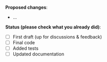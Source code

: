 **Proposed changes**:
- ...

**Status (please check what you already did)**:
- [ ] First draft (up for discussions & feedback)
- [ ] Final code
- [ ] Added tests
- [ ] Updated documentation
